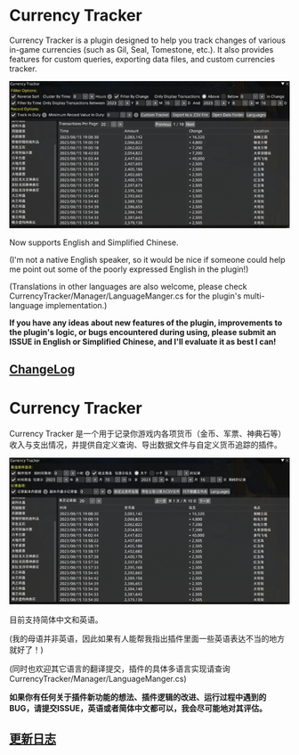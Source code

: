# Currency Tracker

Currency Tracker is a plugin designed to help you track changes of various in-game currencies (such as Gil, Seal, Tomestone, etc.). It also provides features for custom queries, exporting data files, and custom currencies tracker.

![Currency Tracker2](https://raw.githubusercontent.com/AtmoOmen/CurrencyTracker/master/Assets/img2.png)

Now supports English and Simplified Chinese.

(I'm not a native English speaker, so it would be nice if someone could help me point out some of the poorly expressed English in the plugin!)

(Translations in other languages are also welcome, please check CurrencyTracker/Manager/LanguageManger.cs for the plugin's multi-language implementation.)



**If you have any ideas about new features of the plugin, improvements to the plugin's logic, or bugs encountered during using, please submit an ISSUE in English or Simplified Chinese, and I'll evaluate it as best I can!**

## [ChangeLog](Changelogs.md#ChangeLog)

# Currency Tracker

Currency Tracker 是一个用于记录你游戏内各项货币（金币、军票、神典石等）收入与支出情况，并提供自定义查询、导出数据文件与自定义货币追踪的插件。

![Currency Tracker1](https://raw.githubusercontent.com/AtmoOmen/CurrencyTracker/master/Assets/img1.png)

目前支持简体中文和英语。

(我的母语并非英语，因此如果有人能帮我指出插件里面一些英语表达不当的地方就好了！)

(同时也欢迎其它语言的翻译提交，插件的具体多语言实现请查询 CurrencyTracker/Manager/LanguageManger.cs)

**如果你有任何关于插件新功能的想法、插件逻辑的改进、运行过程中遇到的BUG，请提交ISSUE，英语或者简体中文都可以，我会尽可能地对其评估。**

## [更新日志](Changelogs.md#更新日志)
